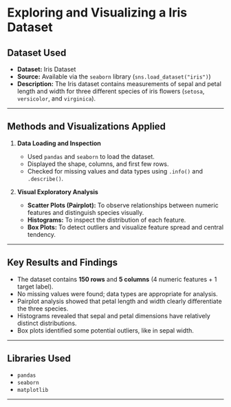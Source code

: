 # Exploring and Visualizing a Iris Dataset

## Dataset Used
- **Dataset:** Iris Dataset
- **Source:** Available via the `seaborn` library (`sns.load_dataset("iris")`)
- **Description:** The Iris dataset contains measurements of sepal and petal length and width for three different species of iris flowers (`setosa`, `versicolor`, and `virginica`).

---

## Methods and Visualizations Applied

1. **Data Loading and Inspection**
   - Used `pandas` and `seaborn` to load the dataset.
   - Displayed the shape, columns, and first few rows.
   - Checked for missing values and data types using `.info()` and `.describe()`.

2. **Visual Exploratory Analysis**
   - **Scatter Plots (Pairplot):** To observe relationships between numeric features and distinguish species visually.
   - **Histograms:** To inspect the distribution of each feature.
   - **Box Plots:** To detect outliers and visualize feature spread and central tendency.

---

## Key Results and Findings

- The dataset contains **150 rows** and **5 columns** (4 numeric features + 1 target label).
- No missing values were found; data types are appropriate for analysis.
- Pairplot analysis showed that petal length and width clearly differentiate the three species.
- Histograms revealed that sepal and petal dimensions have relatively distinct distributions.
- Box plots identified some potential outliers, like in sepal width.

---

## Libraries Used

- `pandas`
- `seaborn`
- `matplotlib`

---

